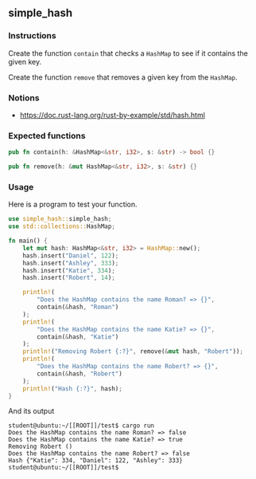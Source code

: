## simple_hash

### Instructions

Create the function `contain` that checks a `HashMap` to see if it contains the given key.

Create the function `remove` that removes a given key from the `HashMap`.

### Notions

- https://doc.rust-lang.org/rust-by-example/std/hash.html

### Expected functions

```rust
pub fn contain(h: &HashMap<&str, i32>, s: &str) -> bool {}

pub fn remove(h: &mut HashMap<&str, i32>, s: &str) {}
```

### Usage

Here is a program to test your function.

```rust
use simple_hash::simple_hash;
use std::collections::HashMap;

fn main() {
    let mut hash: HashMap<&str, i32> = HashMap::new();
    hash.insert("Daniel", 122);
    hash.insert("Ashley", 333);
    hash.insert("Katie", 334);
    hash.insert("Robert", 14);

    println!(
        "Does the HashMap contains the name Roman? => {}",
        contain(&hash, "Roman")
    );
    println!(
        "Does the HashMap contains the name Katie? => {}",
        contain(&hash, "Katie")
    );
    println!("Removing Robert {:?}", remove(&mut hash, "Robert"));
    println!(
        "Does the HashMap contains the name Robert? => {}",
        contain(&hash, "Robert")
    );
    println!("Hash {:?}", hash);
}
```

And its output

```console
student@ubuntu:~/[[ROOT]]/test$ cargo run
Does the HashMap contains the name Roman? => false
Does the HashMap contains the name Katie? => true
Removing Robert ()
Does the HashMap contains the name Robert? => false
Hash {"Katie": 334, "Daniel": 122, "Ashley": 333}
student@ubuntu:~/[[ROOT]]/test$
```
